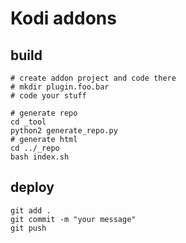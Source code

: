 # Kodi addons

## build

```
# create addon project and code there
# mkdir plugin.foo.bar
# code your stuff

# generate repo
cd _tool
python2 generate_repo.py
# generate html
cd ../_repo
bash index.sh
```

## deploy

```
git add .
git commit -m "your message"
git push
```